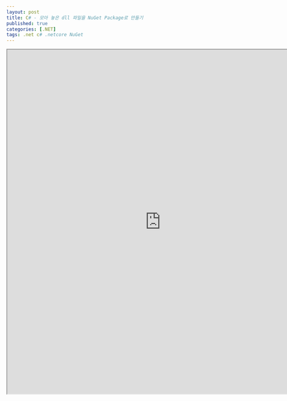 ```yaml
---
layout: post
title: C# - 모아 놓은 dll 파일을 NuGet Package로 만들기
published: true
categories: [.NET]
tags: .net c# .netcore NuGet
---  
```

<iframe width="800" height="900" src="https://docs.google.com/document/d/e/2PACX-1vRPFq05IONENb0S7_-TNoTNr3bG5p6aeK2xWrpv7dSpXOujTMhAODfWW-hieJo09wb2-cSZ-wBbNS3M/pub?embedded=true"></iframe>    
   